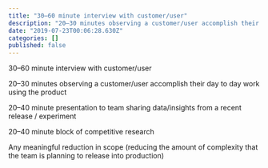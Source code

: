 ```yaml
---
title: "30–60 minute interview with customer/user"
description: "20–30 minutes observing a customer/user accomplish their day to day work using the product"
date: "2019-07-23T00:06:28.630Z"
categories: []
published: false
---
```


  

  

30–60 minute interview with customer/user

20–30 minutes observing a customer/user accomplish their day to day work using the product

20–40 minute presentation to team sharing data/insights from a recent release / experiment

20–40 minute block of competitive research

Any meaningful reduction in scope (reducing the amount of complexity that the team is planning to release into production)
